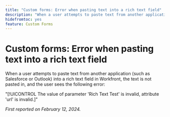 ```yaml
---
title: "Custom forms: Error when pasting text into a rich text field"
description: "When a user attempts to paste text from another application (such as Salesforce or Outlook) into a rich text field in Workfront, the text is not pasted in, and the user sees an error."
hidefromtoc: yes
feature: Custom Forms
---
```


# Custom forms: Error when pasting text into a rich text field

When a user attempts to paste text from another application (such as Salesforce or Outlook) into a rich text field in Workfront, the text is not pasted in, and the user sees the following error:

"[!UICONTROL The value of parameter 'Rich Text Test' is invalid, attribute 'url' is invalid.]"

_First reported on February 12, 2024._
